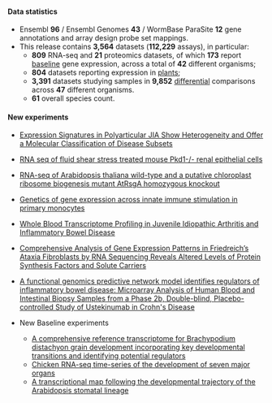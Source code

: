#### Data statistics

- Ensembl **96** / Ensembl Genomes **43** / WormBase ParaSite **12** gene annotations and
  array design probe set mappings.   
- This release contains **3,564** datasets (**112,229** assays), in particular:            
  - **809** RNA-seq and **21** proteomics datasets, of which **173** report
    [baseline](https://www.ebi.ac.uk/gxa/baseline/experiments) gene expression, across a total of **42** different
    organisms;           
  - **804** datasets reporting expression in [plants](https://www.ebi.ac.uk/gxa/plant/experiments);               
  - **3,391** datasets studying samples in **9,852**
    [differential](https://www.ebi.ac.uk/gxa/help/index.html#differential-expression) comparisons across **47**
    different organisms.
  - **61** overall species count.


#### New experiments

- [Expression Signatures in Polyarticular JIA Show Heterogeneity and Offer a Molecular Classification of Disease Subsets](https://www.ebi.ac.uk/gxa/experiments/E-GEOD-13849)
- [RNA seq of fluid shear stress treated mouse Pkd1-/- renal epithelial cells](https://www.ebi.ac.uk/gxa/experiments/E-MTAB-6641)
- [RNA-seq of Arabidopsis thaliana wild-type and a putative chloroplast ribosome biogenesis mutant AtRsgA homozygous knockout
](https://www.ebi.ac.uk/gxa/experiments/E-MTAB-6866)
- [Genetics of gene expression across innate immune stimulation in primary monocytes](https://www.ebi.ac.uk/gxa/experiments/E-MTAB-2232)
- [Whole Blood Transcriptome Profiling in Juvenile Idiopathic Arthritis and Inflammatory Bowel Disease](https://www.ebi.ac.uk/gxa/experiments/E-GEOD-112057)
- [Comprehensive Analysis of Gene Expression Patterns in Friedreich’s Ataxia Fibroblasts by RNA Sequencing Reveals Altered Levels of Protein Synthesis Factors and Solute Carriers](https://www.ebi.ac.uk/gxa/experiments/E-GEOD-104288)
- [A functional genomics predictive network model identifies regulators of inflammatory bowel disease: Microarray Analysis of Human Blood and Intestinal Biopsy Samples from a Phase 2b, Double-blind, Placebo-controlled Study of Ustekinumab in Crohn's Disease](https://www.ebi.ac.uk/gxa/experiments/E-GEOD-100833)

- New Baseline experiments      
  - [A comprehensive reference transcriptome for Brachypodium distachyon grain development incorporating key developmental transitions and identifying potential regulators](https://www.ebi.ac.uk/gxa/experiments/E-MTAB-7607)
  - [Chicken RNA-seq time-series of the development of seven major organs](https://www.ebi.ac.uk/gxa/experiments/E-MTAB-6769)
  - [A transcriptional map following the developmental trajectory of the Arabidopsis stomatal lineage](https://www.ebi.ac.uk/gxa/experiments/E-GEOD-58856)


